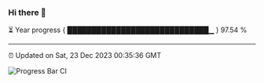 ### Hi there 👋

⏳ Year progress { █████████████████████████████▁ } 97.54 %

---

⏰ Updated on Sat, 23 Dec 2023 00:35:36 GMT

![Progress Bar CI](https://github.com/Shyam-Makwana/GitHub-Actions-Demo/workflows/Progress%20Bar%20CI/badge.svg)
